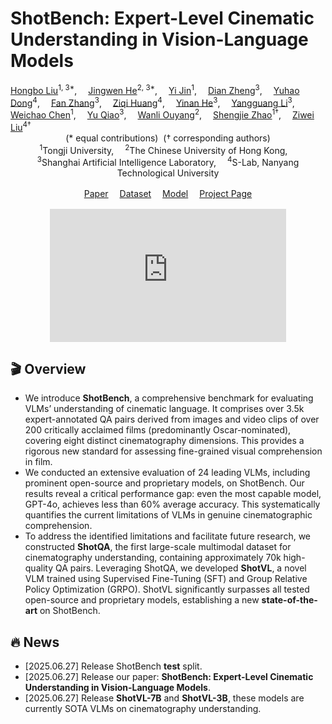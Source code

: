 # ShotBench: Expert-Level Cinematic Understanding in Vision-Language Models

<div>
    <a href='https://github.com/Alexios-hub' target='_blank'>Hongbo Liu</a><sup>1, 3*</sup>,&emsp;
    <a href='https://github.com/hejingwenhejingwen' target='_blank'>Jingwen He</a><sup>2, 3*</sup>,&emsp;
    <a href='https://github.com/MQN-80' target='_blank'>Yi Jin</a><sup>1</sup>,&emsp;
    <a href='https://zhengdian1.github.io/' target='_blank'>Dian Zheng</a><sup>3</sup>,&emsp;
    <a href='https://scholar.google.com/citations?hl=zh-CN&user=kMui170AAAAJ' target='_blank'>Yuhao Dong</a><sup>4</sup>,&emsp;
    <a href='https://github.com/zhangfan-p' target='_blank'>Fan Zhang</a><sup>3</sup>,&emsp;
    <a href='https://ziqihuangg.github.io/' target='_blank'>Ziqi Huang</a><sup>4</sup>,&emsp;
    <a href='https://scholar.google.com/citations?user=EgfF_CEAAAAJ&hl=en' target='_blank'>Yinan He</a><sup>3</sup>,&emsp;
    <a href='https://yg256li.github.io/' target='_blank'>Yangguang Li</a><sup>3</sup>,&emsp;
    <a href='https://dblp.org/pid/98/120-1.html' target='_blank'>Weichao Chen</a><sup>1</sup>,&emsp;
    <a href='https://mmlab.siat.ac.cn/yuqiao' target='_blank'>Yu Qiao</a><sup>3</sup>,&emsp;
    <a href='https://wlouyang.github.io/' target='_blank'>Wanli Ouyang</a><sup>2</sup>,&emsp;
    <a href='https://orcid.org/0000-0002-4301-394X' target='_blank'>Shengjie Zhao</a><sup>1&dagger;</sup>,&emsp;
    <a href='https://liuziwei7.github.io/' target='_blank'>Ziwei Liu</a><sup>4&dagger;</sup>&emsp;
</div>



<div style="text-align:center;">
  <span>(* equal contributions)&nbsp;&nbsp;(† corresponding authors)</span>
</div>



<div style="text-align:center;">
  <sup>1</sup>Tongji University,&emsp;
  <sup>2</sup>The Chinese University of Hong Kong,&emsp;<br>
  <sup>3</sup>Shanghai Artificial Intelligence Laboratory,&emsp;
  <sup>4</sup>S-Lab, Nanyang Technological University
</div>


<div style="text-align:center; margin:1rem 0;">
  <a href="https://arxiv.org/abs/2506.21356"
     target="_blank">Paper</a>&emsp;
  <a href="https://huggingface.co/datasets/Vchitect/ShotBench"
     target="_blank">Dataset</a>&emsp;
  <a href="https://huggingface.co/collections/Vchitect/shot-vl-685e541cdc5583148b36c12f"
     target="_blank">Model</a>&emsp;
  <a href="https://vchitect.github.io/ShotBench-project/"
     target="_blank">Project&nbsp;Page</a>
</div>



<div align="center">
  <iframe
    src="https://www.youtube.com/embed/MJBJlJEsPFM?rel=0&modestbranding=1&playsinline=1"
    allow="accelerometer; autoplay; clipboard-write; encrypted-media; gyroscope; picture-in-picture; web-share"
    allowfullscreen
    title="YouTube video player"
    style="width:75%;max-width:960px;aspect-ratio:16/9;border:0;">
  </iframe>
</div>



## 🎬 Overview

- We introduce **ShotBench**, a comprehensive benchmark for evaluating VLMs’ understanding of cinematic language. It comprises over 3.5k expert-annotated QA pairs derived from images and video clips of over 200 critically acclaimed films (predominantly Oscar-nominated), covering eight distinct cinematography dimensions. This provides a rigorous new standard for assessing fine-grained visual comprehension in film.
- We conducted an extensive evaluation of 24 leading VLMs, including prominent open-source and proprietary models, on ShotBench. Our results reveal a critical performance gap: even the most capable model, GPT-4o, achieves less than 60% average accuracy. This systematically quantifies the current limitations of VLMs in genuine cinematographic comprehension.
- To address the identified limitations and facilitate future research, we constructed **ShotQA**, the first large-scale multimodal dataset for cinematography understanding, containing approximately 70k high-quality QA pairs. Leveraging ShotQA, we developed **ShotVL**, a novel VLM trained using Supervised Fine-Tuning (SFT) and Group Relative Policy Optimization (GRPO). ShotVL significantly surpasses all tested open-source and proprietary models, establishing a new **state-of-the-art** on ShotBench.

## 🔥 News

- [2025.06.27] Release ShotBench **test** split.
- [2025.06.27] Release our paper: **ShotBench: Expert-Level Cinematic Understanding in Vision-Language Models**.
- [2025.06.27] Release **ShotVL-7B** and **ShotVL-3B**, these models are currently SOTA VLMs on cinematography understanding.

